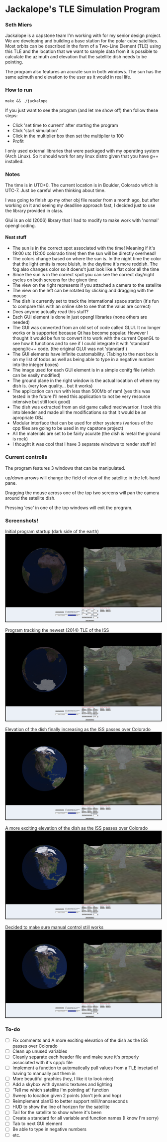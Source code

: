 # Jackalope's TLE Simulation Program

### Seth Miers

Jackalope is a capstone team I'm working with for my senior design project. We are developing and building a base station for the polar cube satellites. Most orbits can be described in the form of a Two-Line Element (TLE) using this TLE and the location that we want to sample data from it is possible to calculate the azimuth and elevation that the satellite dish needs to be pointing.

The program also features an acurate sun in both windows. The sun has the same azimuth and elevation to the user as it would in real life.

### How to run

    make && ./jackalope

If you just want to see the program (and let me show off) then follow these steps:
 - Click 'set time to current' after starting the program
 - Click 'start simulation'
 - Click in the multiplier box then set the multiplier to 100
 - Profit

I only used external libraries that were packaged with my operating system (Arch Linux). So it should work for any linux distro given that you have g++ installed.

### Notes

The time is in UTC+0. The current location is in Boulder, Colorado which is UTC-7. Just be careful when thinking about time.

I was going to finish up my other obj file reader from a month ago, but after working on it and seeing my deadline approach fast, I decided just to use the library provided in class.

Glui is an old (2006) library that I had to modify to make work with 'normal' opengl coding.

#### Neat stuff

 - The sun is in the correct spot associated with the time! Meaning if it's 19:00 utc (12:00 colorado time) then the sun will be directly overhead!
 - The colors change based on where the sun is. In the night time the color that the light emits is more bluish, in the daytime it's more reddish. The fog also changes color so it doens't just look like a flat color all the time
 - Since the sun is in the correct spot you can see the correct day/night cycles on both screens for the given time
 - The view on the right represents if you attached a camera to the satellite
 - The view on the left can be rotated by clicking and dragging with the mouse
 - The dish is currently set to track the international space station (it's fun to compare this with an online site to see that the valus are correct)
 - Does anyone actually read this stuff?
 - Each GUI element is done in just opengl libraries (none others are needed)
 - The GUI was converted from an old set of code called GLUI. It no longer works or is supported because Qt has become popular. However I thought it would be fun to convert it to work with the current OpenGL to see how it functions and to see if I could integrate it with 'standard' opengl/c++ code. (the original GLUI was not 'standard')
 - The GUI elements have infinite customability. (Tabing to the next box is on my list of todos as well as being able to type in a negative number into the integer boxes)
 - The image used for each GUI element is in a simple conifg file (which can be easily modified)
 - The ground plane in the right window is the actual location of where my dish is. (very low quality... but it works)
 - The application can run with less than 500Mb of ram! (yes this was tested in the future I'll need this application to not be very resource intensive but still look good)
 - The dish was extracted from an old game called mechwarrior. I took this into blender and made all the modifications so that it would be an apropriate OBJ.
 - Modular interface that can be used for other systems (various of the cpp files are going to be used in my capstone project)
 - All the materials are set to be fairly acurate (the dish is metal the ground is rock)
 - I thought it was cool that I have 3 separate windows to render stuff in!

### Current controlls
The program features 3 windows that can be manipulated.

up/down arrows will change the field of view of the satellite in the left-hand pane.

Dragging the mouse across one of the top two screens will pan the camera around the satellite dish.

Pressing 'esc' in one of the top windows will exit the program.

### Screenshots!

Initial program startup (dark side of the earth)
![Startup](https://raw.githubusercontent.com/superzanti/Jackalope_TLE_SIM/master/screenshots/2014-12-08-162601_1920x1080_scrot.png)

Program tracking the newest (2014) TLE of the ISS
![ISS tracking](https://raw.githubusercontent.com/superzanti/Jackalope_TLE_SIM/master/screenshots/2014-12-08-162627_1920x1080_scrot.png)

Elevation of the dish finally increasing as the ISS passes over Colorado
![Elevation increasing](https://raw.githubusercontent.com/superzanti/Jackalope_TLE_SIM/master/screenshots/2014-12-08-162723_1920x1080_scrot.png)

A more exciting elevation of the dish as the ISS passes over Colorado
![Elevation increasing](https://raw.githubusercontent.com/superzanti/Jackalope_TLE_SIM/master/screenshots/2014-12-08-162749_1920x1080_scrot.png)

Decided to make sure manual control still works
![Manual control](https://raw.githubusercontent.com/superzanti/Jackalope_TLE_SIM/master/screenshots/2014-12-08-162749_1920x1080_scrot.png)

### To-do

 - [ ] Fix comments and A more exciting elevation of the dish as the ISS passes over Colorado
 - [ ] Clean up unused variables
 - [ ] Cleanly separate each header file and make sure it's properly associated with it's cpp/c file
 - [ ] Implement a function to automatically pull values from a TLE insetad of having to manually put them in
 - [ ] More beautiful graphics (hey, I like it to look nice)
 - [ ] Add a skybox with dynamic textures and lighting
 - [ ] 'Tell me which satellite I'm pointing at' function
 - [ ] Sweep to location given 2 points (don't jerk and hop)
 - [ ] Reimplement plan13 to better support milli/nanoseconds
 - [ ] HUD to show the line of horizon for the satellite
 - [ ] Tail for the satellite to show where it's been
 - [ ] Create a standard for all variable and function names (I know I'm sorry)
 - [ ] Tab to next GUI element
 - [ ] Be able to type in negative numbers
 - [ ] etc.
